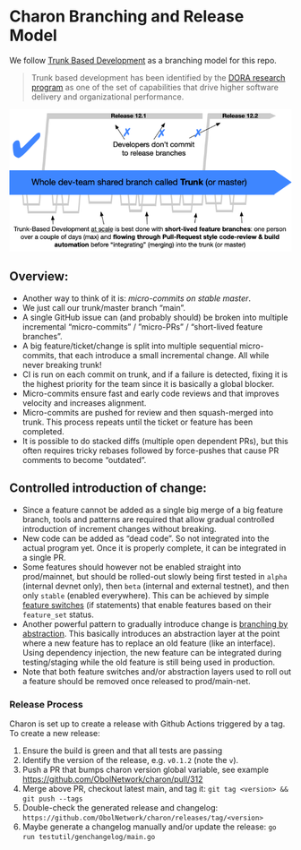 # Charon Branching and Release Model

We follow [Trunk Based Development](https://trunkbaseddevelopment.com/) as a branching model for this repo.

> Trunk based development has been identified by the [DORA research program](https://www.devops-research.com/research.html) as one of the set of capabilities that drive higher software delivery and organizational performance.

![Trunk Based Development](trunkbaseddev.png)

## Overview:

- Another way to think of it is: *micro-commits on stable master*.
- We just call our trunk/master branch “main”.
- A single GitHub issue can (and probably should) be broken into multiple incremental “micro-commits” / ”micro-PRs” / “short-lived feature branches”.
- A big feature/ticket/change is split into multiple sequential micro-commits, that each introduce a small incremental change. All while never breaking trunk!
- CI is run on each commit on trunk, and if a failure is detected, fixing it is the highest priority for the team since it is basically a global blocker.
- Micro-commits ensure fast and early code reviews and that improves velocity and increases alignment.
- Micro-commits are pushed for review and then squash-merged into trunk. This process repeats until the ticket or feature has been completed.
- It is possible to do stacked diffs (multiple open dependent PRs), but this often requires tricky rebases followed by force-pushes that cause PR comments to become “outdated”.

## Controlled introduction of change:

- Since a feature cannot be added as a single big merge of a big feature branch, tools and patterns are required that allow gradual controlled introduction of increment changes without breaking.
- New code can be added as “dead code”. So not integrated into the actual program yet. Once it is properly complete, it can be integrated in a single PR.
- Some features should however not be enabled straight into prod/mainnet, but should be rolled-out slowly being first tested in `alpha` (internal devnet only), then `beta` (internal and external testnet), and then only `stable` (enabled everywhere). This can be achieved by simple [feature switches](https://trunkbaseddevelopment.com/feature-flags/) (if statements) that enable features based on their `feature_set` status.
- Another powerful pattern to gradually introduce change is [branching by abstraction](https://trunkbaseddevelopment.com/branch-by-abstraction/). This basically introduces an abstraction layer at the point where a new feature has to replace an old feature (like an interface). Using dependency injection, the new feature can be integrated during testing/staging while the old feature is still being used in production.
- Note that both feature switches and/or abstraction layers used to roll out a feature should be removed once released to prod/main-net.

### Release Process

Charon is set up to create a release with Github Actions triggered by a tag. To create a new release:

1. Ensure the build is green and that all tests are passing
2. Identify the version of the release, e.g. `v0.1.2` (note the `v`).
3. Push a PR that bumps charon version global variable, see example https://github.com/ObolNetwork/charon/pull/312
4. Merge above PR, checkout latest main, and tag it: `git tag <version> && git push --tags`
5. Double-check the generated release and changelog: `https://github.com/ObolNetwork/charon/releases/tag/<version>`
6. Maybe generate a changelog manually and/or update the release: `go run testutil/genchangelog/main.go`
